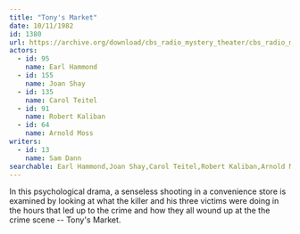 ```yaml
---
title: "Tony's Market"
date: 10/11/1982
id: 1380
url: https://archive.org/download/cbs_radio_mystery_theater/cbs_radio_mystery_theater-1351-1399.zip/cbs_radio_mystery_theater-1351-1399%2Fcbsrmt_1380_tonys_market.mp3
actors:  
  - id: 95
    name: Earl Hammond  
  - id: 155
    name: Joan Shay  
  - id: 135
    name: Carol Teitel  
  - id: 91
    name: Robert Kaliban  
  - id: 64
    name: Arnold Moss
writers:  
  - id: 13
    name: Sam Dann
searchable: Earl Hammond,Joan Shay,Carol Teitel,Robert Kaliban,Arnold Moss Sam Dann
---
```

In this psychological drama, a senseless shooting in a convenience store is examined by looking at what the killer and his three victims were doing in the hours that led up to the crime and how they all wound up at the the crime scene -- Tony's Market.